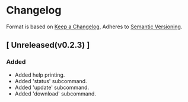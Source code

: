 # Changelog

Format is based on [Keep a Changelog](https://keepachangelog.com/en/1.0.0/),
Adheres to [Semantic Versioning](https://semver.org/spec/v2.0.0.html).

## [ Unreleased(v0.2.3) ]

### Added
- Added help printing.
- Added 'status' subcommand.
- Added 'update' subcommand.
- Added 'download' subcommand.
